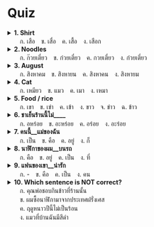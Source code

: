 # Quiz

<details>
  <summary>
    <b>1. Shirt</b><br>
    　　ก. เสือ　ข. เสื่อ　ค. เสื้อ　ง. เสือก
  </summary>
  　<b><u>เฉลย:</u></b> ค. เสื้อ <code>suea^</code><br>　　(ก. เสือ <code>sueaˇ</code> a tiger　ข. a mat <code>suea`</code>　ง. เสือก <code>sueak`</code> to be nosy / to involve with someone else's business)
</details>

<details>
  <summary>
    <b>2. Noodles</b><br>
    　　ก. ก๊วยเตี๋ยว　ข. ก๋วยเตี๋ยว　ค. กวยเตี๋ยว　ง. ก๋วยเตี่ยว
  </summary>
  　<b><u>เฉลย:</u></b> ข. ก๋วยเตี๋ยว <code>guayˇ tiawˇ</code>
</details>

<details>
  <summary>
    <b>3. August</b><br>
    　　ก. สิงหาคม　ข. สิงหายน　ค. สิงหาคน　ง. สิงหายม
  </summary>
  　<b><u>เฉลย:</u></b> ก. สิงหาคม <code>singˇ haaˇ khom</code>　(Suffix คม <code>khom</code> for months having 31 days, and ยน <code>yon</code> for the ones with 30 days)
</details>

<details>
  <summary>
    <b>4. Cat</b><br>
    　　ก. เหมียว　ข. แมว　ค. เมา　ง. เหมา
  </summary>
  　<b><u>เฉลย:</u></b> ข. แมว <code>maew</code><br>　　(ก. เหมียว <code>miawˇ</code> is the sound that cats make　ค. เมา <code>mao</code> to get drunk　ง. เหมา <code>maoˇ</code> to charter / to buy in mass)
</details>

<details>
  <summary>
    <b>5. Food / rice</b><br>
    　　ก. เขา　ข. เข่า　ค. เข้า　ง. ขาว　จ. ข่าว　ฉ. ข้าว
  </summary>
  　<b><u>เฉลย:</u></b> ฉ. ข้าว <code>khaao^</code><br>　　(ก. เขา <code>khaoˇ</code> he/she/horn　ข. เข่า <code>khao`</code> knee　ค. เข้า <code>khao^</code> to enter　ง. ขาว <code>khaaoˇ</code> white　ฉ. ข่าว <code>khaao`</code> news)
</details>

<details>
  <summary>
    <b>6. ชาเย็นร้านนี้ไม่____</b><br>
    　　ก. อหร่อย　ข. อะหร่อย　ค. อร่อย　ง. อะร่อย<br>
  </summary>
  　<b><u>เฉลย:</u></b> ค. อร่อย <code>a` rɔɔi`</code> (The milk tea from this place is not good.)
</details>

<details>
  <summary>
    <b>7. คนนี้__แม่ของฉัน</b><br>
    　　ก. เป็น　ข. คือ　ค. อยู่　ง. ก็
  </summary>
  　<b><u>เฉลย:</u></b> ก. เป็น <code>pen</code> OR ข. คือ <code>khuee</code> (This person <b>is</b> my mother.)
</details>

<details>
  <summary>
    <b>8. นาฬิกาของผม__บนรถ</b><br>
    　　ก. คือ　ข. อยู่　ค. เป็น　ง. ที่
  </summary>
  　<b><u>เฉลย:</u></b> ข. อยู่ <code>yuu`</code> (My watch <b>is</b> in the car.)
</details>

<details>
  <summary>
    <b>9. แฟนของเขา__น่ารัก</b><br>
    　　ก. -　ข. คือ　ค. เป็น　ง. คน
  </summary>
  　<b><u>เฉลย:</u></b> ก. - No verbs needed for an adjective in Thai. (His/her boyfriend/girlfriend <b>is</b> cute.)
</details>

<details>
  <summary>
    <b>10. Which sentence is NOT correct?</b><br>
    　　ก. คุณพ่อชอบกินข้าวที่ร้านนั้น<br>
    　　ข. ผมซื้อนาฬิกามาจากประเทศฝรั่งเศส<br>
    　　ค. ฤดูหนาวปีนี้ไม่เป็นร้อน<br>
    　　ง. แมวที่บ้านฉันมีสีดำ
  </summary>
  　<b><u>เฉลย:</u></b> ค. ฤดูหนาวปีนี้ไม่<strike>เป็น</strike>ร้อน <code>rue´ duu naaoˇ pii nii´ mai` <strike>pen</strike> rɔɔn´</code> (The winter this year is not hot.) The verb is unnecessary for adjective "hot".<br>
    　　ก. คุณพ่อชอบกินข้าวที่ร้านนั้น <code>khun phɔɔ^ shɔɔb´ gin khaao^ thii^ raan´ nan´</code> (My) dad likes to eat at that place.<br>
    　　ข. ผมซื้อนาฬิกามาจากประเทศฝรั่งเศส <code>phomˇ suee´ naa li´ kaa maa caak` pra` theed^ fa´ rang` seed`</code> I bought my watch from France.<br>
    　　ง. แมวที่บ้านฉันมีสีดำ <code>maaew thii^ baan^ shanˇ mii siiˇ dam</code> The cat at my house is black.
</details>
